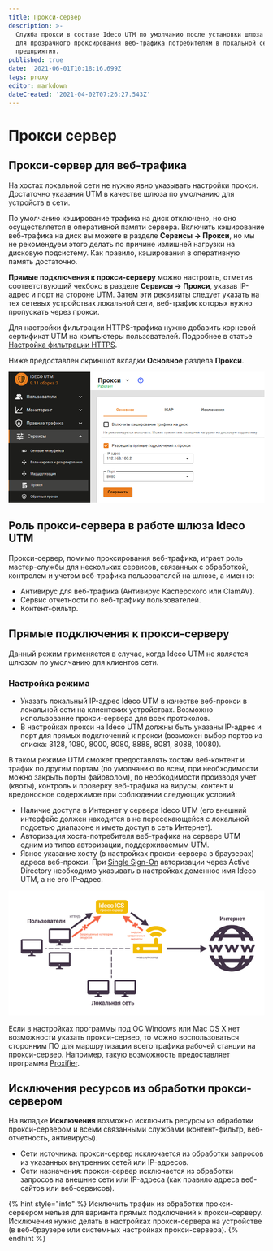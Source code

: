 ```yaml
---
title: Прокси-сервер
description: >-
  Служба прокси в составе Ideco UTM по умолчанию после установки шлюза настроена
  для прозрачного проксирования веб-трафика потребителям в локальной сети
  предприятия.
published: true
date: '2021-06-01T10:18:16.699Z'
tags: proxy
editor: markdown
dateCreated: '2021-04-02T07:26:27.543Z'
---
```


# Прокси сервер

## Прокси-сервер для веб-трафика

На хостах локальной сети не нужно явно указывать настройки прокси. Достаточно указания UTM в качестве шлюза по умолчанию для устройств в сети.

По умолчанию кэширование трафика на диск отключено, но оно осуществляется в оперативной памяти сервера. Включить кэширование веб-трафика на диск вы можете в разделе **Сервисы -&gt; Прокси**, но мы не рекомендуем этого делать по причине излишней нагрузки на дисковую подсистему. Как правило, кэширования в оперативную память достаточно.

**Прямые подключения к прокси-серверу** можно настроить, отметив соответствующий чекбокс в разделе **Сервисы -&gt; Прокси**, указав IP-адрес и порт на стороне UTM. Затем эти реквизиты следует указать на тех сетевых устройствах локальной сети, веб-трафик которых нужно пропускать через прокси.

Для настройки фильтрации HTTPS-трафика нужно добавить корневой сертификат UTM на компьютеры пользователей. Подробнее в статье [Настройка фильтрации HTTPS](https://github.com/ideco-team/docsUTM/tree/c6fdc8e9437797db7478b8404ef059e57173d3af/Настройка/Правила-доступа/Контент-фильтр/Настройка-фильтрации-HTTPS/README.md).

Ниже предоставлен скриншот вкладки **Основное** раздела **Прокси**.

![](../../../.gitbook/assets/proxy-main9-11.png)

## Роль прокси-сервера в работе шлюза Ideco UTM

Прокси-сервер, помимо проксирования веб-трафика, играет роль мастер-службы для нескольких сервисов, связанных с обработкой, контролем и учетом веб-трафика пользователей на шлюзе, а именно:

* Антивирус для веб-трафика \(Антивирус Касперского или ClamAV\).
* Сервис отчетности по веб-трафику пользователей.
* Контент-фильтр.

## Прямые подключения к прокси-серверу

Данный режим применяется в случае, когда Ideco UTM не является шлюзом по умолчанию для клиентов сети.

### Настройка режима

* Указать локальный IP-адрес Ideco UTM в качестве веб-прокси в локальной сети на клиентских устройствах. Возможно использование прокси-сервера для всех протоколов.
* В настройках прокси на Ideco UTM должны быть указаны IP-адрес и порт для прямых подключений к прокси \(возможен выбор портов из списка: 3128, 1080, 8000, 8080, 8888, 8081, 8088, 10080\).

В таком режиме UTM сможет предоставлять хостам веб-контент и трафик по другим портам \(по умолчанию по всем, при необходимости можно закрыть порты файрволом\), по необходимости производя учет \(квоты\), контроль и проверку веб-трафика на вирусы, контент и вредоносное содержимое при соблюдении следующих условий:

* Наличие доступа в Интернет у сервера Ideco UTM \(его внешний интерфейс должен находится в не пересекающейся с локальной подсетью диапазоне и иметь доступ в сеть Интернет\).
* Авторизация хоста-потребителя веб-трафика на сервере UTM одним из типов авторизации, поддерживаемым UTM.
* Явное указание хосту \(в настройках прокси-сервера в браузерах\) адреса веб-прокси. При [Single Sign-On](https://github.com/ideco-team/docsUTM/tree/c6fdc8e9437797db7478b8404ef059e57173d3af/Настройка/Управление-пользователями/Интеграция-с-Active-Directory/Авторизация-пользователей/README.md) авторизации через Active Directory необходимо указывать в настройках доменное имя Ideco UTM, а не его IP-адрес.

![](../../../.gitbook/assets/schema2%20%282%29%20%282%29%20%281%29.png)

Если в настройках программы под ОС Windows или Mac OS X нет возможности указать прокси-сервер, то можно воспользоваться сторонним ПО для маршрутизации всего трафика рабочей станции на прокси-сервер. Например, такую возможность предоставляет программа [Proxifier](https://github.com/ideco-team/docsUTM/tree/c6fdc8e9437797db7478b8404ef059e57173d3af/Популярные-рецепты/Настройка-программы-Proxifier-для-прямых-подключений-к-прокси-серверу/README.md).

## Исключения ресурсов из обработки прокси-сервером

На вкладке **Исключения** возможно исключить ресурсы из обработки прокси-сервером и всеми связанными службами \(контент-фильтр, веб-отчетность, антивирусы\).

* Сети источника: прокси-сервер исключается из обработки запросов из указанных внутренних сетей или IP-адресов.
* Сети назначения: прокси-сервер исключается из обработки запросов на внешние сети или IP-адреса \(как правило адреса веб-сайтов или веб-сервисов\).

{% hint style="info" %}
Исключить трафик из обработки прокси-сервером нельзя для варианта прямых подключений к прокси-серверу. Исключения нужно делать в настройках прокси-сервера на устройстве \(в веб-браузере или системных настройках прокси-сервера\).
{% endhint %}

